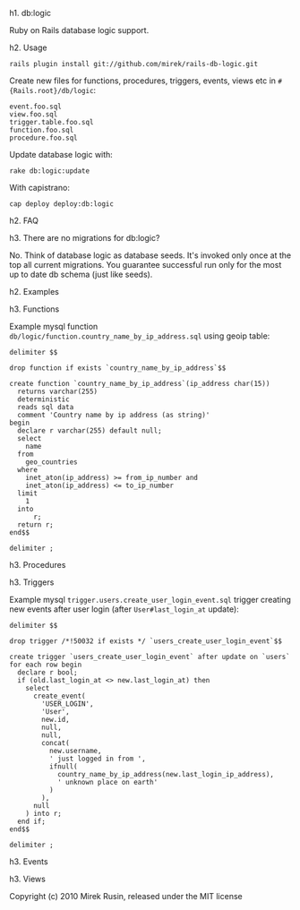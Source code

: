 h1. db:logic

Ruby on Rails database logic support.

h2. Usage

    rails plugin install git://github.com/mirek/rails-db-logic.git

Create new files for functions, procedures, triggers, events, views etc in `#{Rails.root}/db/logic`:

    event.foo.sql
    view.foo.sql
    trigger.table.foo.sql
    function.foo.sql
    procedure.foo.sql

Update database logic with:

    rake db:logic:update
    
With capistrano:

    cap deploy deploy:db:logic

h2. FAQ

h3. There are no migrations for db:logic?

No. Think of database logic as database seeds. It's invoked only once at the top all current migrations.
You guarantee successful run only for the most up to date db schema (just like seeds).

h2. Examples

h3. Functions

Example mysql function `db/logic/function.country_name_by_ip_address.sql` using geoip table:

    delimiter $$

    drop function if exists `country_name_by_ip_address`$$

    create function `country_name_by_ip_address`(ip_address char(15))
      returns varchar(255)
      deterministic
      reads sql data 
      comment 'Country name by ip address (as string)'
    begin
      declare r varchar(255) default null;
      select
        name
      from
        geo_countries
      where
        inet_aton(ip_address) >= from_ip_number and
        inet_aton(ip_address) <= to_ip_number
      limit
        1
      into
    	  r;
      return r;
    end$$

    delimiter ;

h3. Procedures

h3. Triggers

Example mysql `trigger.users.create_user_login_event.sql` trigger creating new events after user login (after `User#last_login_at` update):

    delimiter $$

    drop trigger /*!50032 if exists */ `users_create_user_login_event`$$

    create trigger `users_create_user_login_event` after update on `users`
    for each row begin
      declare r bool;
      if (old.last_login_at <> new.last_login_at) then
        select
          create_event(
            'USER_LOGIN',
            'User',
            new.id,
            null,
            null,
            concat(
              new.username,
              ' just logged in from ',
              ifnull(
                country_name_by_ip_address(new.last_login_ip_address),
                ' unknown place on earth'
              )
            ),
          null
        ) into r;
      end if;
    end$$

    delimiter ;

h3. Events

h3. Views

Copyright (c) 2010 Mirek Rusin, released under the MIT license
